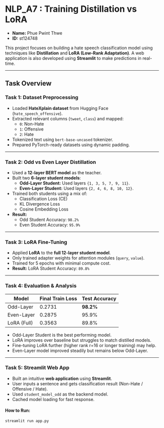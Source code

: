 # NLP_A7 : Training Distillation vs LoRA

- **Name:** Phue Pwint Thwe  
- **ID:** st124748

This project focuses on building a hate speech classification model using techniques like **Distillation** and **LoRA (Low-Rank Adaptation)**. A web application is also developed using **Streamlit** to make predictions in real-time.

---

## Task Overview

### Task 1: Dataset Preprocessing
- Loaded **HateXplain dataset** from Hugging Face (`hate_speech_offensive`).
- Extracted relevant columns (`tweet`, `class`) and mapped:
  - `0`: Non-Hate
  - `1`: Offensive
  - `2`: Hate
- Tokenized text using `bert-base-uncased` tokenizer.
- Prepared PyTorch-ready datasets using dynamic padding.

---

### Task 2: Odd vs Even Layer Distillation
- Used a **12-layer BERT model** as the teacher.
- Built two **6-layer student models**:
  - **Odd-Layer Student:** Used layers `{1, 3, 5, 7, 9, 11}`.
  - **Even-Layer Student:** Used layers `{2, 4, 6, 8, 10, 12}`.
- Trained both students using a mix of:
  - Classification Loss (CE)
  - KL Divergence Loss
  - Cosine Embedding Loss
- **Result:**
  - Odd Student Accuracy: `98.2%`
  - Even Student Accuracy: `95.9%`

---

### Task 3: LoRA Fine-Tuning
- Applied **LoRA** to the **full 12-layer student model**.
- Only trained adapter weights for attention modules (`query`, `value`).
- Trained for 5 epochs with minimal compute cost.
- **Result:** LoRA Student Accuracy: `89.8%`

---

### Task 4: Evaluation & Analysis
| Model         | Final Train Loss | Test Accuracy |
|---------------|------------------|---------------|
| Odd-Layer     | 0.2731           | **98.2%**     |
| Even-Layer    | 0.2875           | 95.9%         |
| LoRA (Full)   | 0.3563           | 89.8%         |

- Odd-Layer Student is the best performing model.
- LoRA improves over baseline but struggles to match distilled models.
- Fine-tuning LoRA further (higher rank r=16 or longer training) may help.
- Even-Layer model improved steadily but remains below Odd-Layer.

---

### Task 5: Streamlit Web App
- Built an intuitive **web application** using **Streamlit**.
- User inputs a sentence and gets classification result (Non-Hate / Offensive / Hate).
- Used `student_model_odd` as the backend model.
- Cached model loading for fast response.

#### How to Run:
```bash
streamlit run app.py
